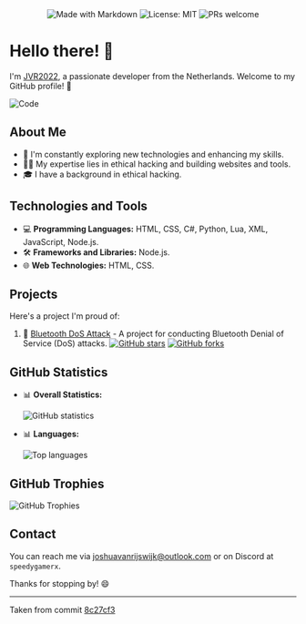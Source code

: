 <div align="center">
  <img src="https://img.shields.io/badge/Made%20with-Markdown-1f425f.svg" alt="Made with Markdown">
  <img src="https://img.shields.io/badge/License-MIT-blue.svg" alt="License: MIT">
  <img src="https://img.shields.io/badge/PRs-welcome-brightgreen.svg" alt="PRs welcome">
</div>

# Hello there! 👋

I'm [JVR2022](https://github.com/Jvr2022), a passionate developer from the Netherlands. Welcome to my GitHub profile! 🚀

![Code](https://i.giphy.com/ukMiDlCmdv2og.webp)

## About Me

- 🌱 I'm constantly exploring new technologies and enhancing my skills.
- 👨‍💻 My expertise lies in ethical hacking and building websites and tools.
- 🎓 I have a background in ethical hacking.

## Technologies and Tools

- 💻 **Programming Languages:** HTML, CSS, C#, Python, Lua, XML, JavaScript, Node.js.
- 🛠️ **Frameworks and Libraries:** Node.js.
- 🌐 **Web Technologies:** HTML, CSS.

## Projects

Here's a project I'm proud of:

1. 🚀 [Bluetooth DoS Attack](https://github.com/Jvr2022/BLUETOOTH-DOS-ATTACK) - A project for conducting Bluetooth Denial of Service (DoS) attacks.
   [![GitHub stars](https://img.shields.io/github/stars/Jvr2022/BLUETOOTH-DOS-ATTACK?style=flat-square)](https://github.com/Jvr2022/BLUETOOTH-DOS-ATTACK/stargazers)
   [![GitHub forks](https://img.shields.io/github/forks/Jvr2022/BLUETOOTH-DOS-ATTACK?style=flat-square)](https://github.com/Jvr2022/BLUETOOTH-DOS-ATTACK/network/members)

## GitHub Statistics

- 📊 **Overall Statistics:**


  ![GitHub statistics](https://github-readme-stats.vercel.app/api?username=Jvr2022&show_icons=true&count_private=true&theme=radical)

- 📊 **Languages:**

  
  ![Top languages](https://github-readme-stats.vercel.app/api/top-langs/?username=Jvr2022&layout=compact&theme=radical)

## GitHub Trophies

![GitHub Trophies](https://github-profile-trophy.vercel.app/?username=Jvr2022&theme=nord&column=7)

## Contact

You can reach me via [joshuavanrijswijk@outlook.com](mailto:joshuavanrijswijk@outlook.com) or on Discord at `speedygamerx`.

Thanks for stopping by! 😄

---------------------------------------------------------------------------------------------
Taken from commit [8c27cf3](https://github.com/Jvr2022/Jvr2022/commit/8c27cf31c2ed33f6e46e5df4bed72341199d427d)
